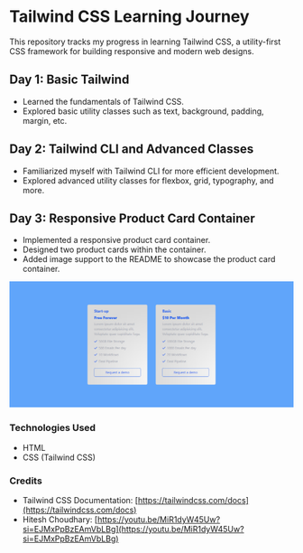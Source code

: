 # Tailwind CSS Learning Journey

This repository tracks my progress in learning Tailwind CSS, a utility-first CSS framework for building responsive and modern web designs.

## Day 1: Basic Tailwind

- Learned the fundamentals of Tailwind CSS.
- Explored basic utility classes such as text, background, padding, margin, etc.
  
## Day 2: Tailwind CLI and Advanced Classes

- Familiarized myself with Tailwind CLI for more efficient development.
- Explored advanced utility classes for flexbox, grid, typography, and more.

## Day 3: Responsive Product Card Container

- Implemented a responsive product card container.
- Designed two product cards within the container.
- Added image support to the README to showcase the product card container.

![Product Card Container](./Day-3/assets/learning-tailwind-1.PNG)


### Technologies Used

- HTML
- CSS (Tailwind CSS)

### Credits

- Tailwind CSS Documentation: [https://tailwindcss.com/docs](https://tailwindcss.com/docs)
- Hitesh Choudhary: [https://youtu.be/MiR1dyW45Uw?si=EJMxPpBzEAmVbLBg](https://youtu.be/MiR1dyW45Uw?si=EJMxPpBzEAmVbLBg)